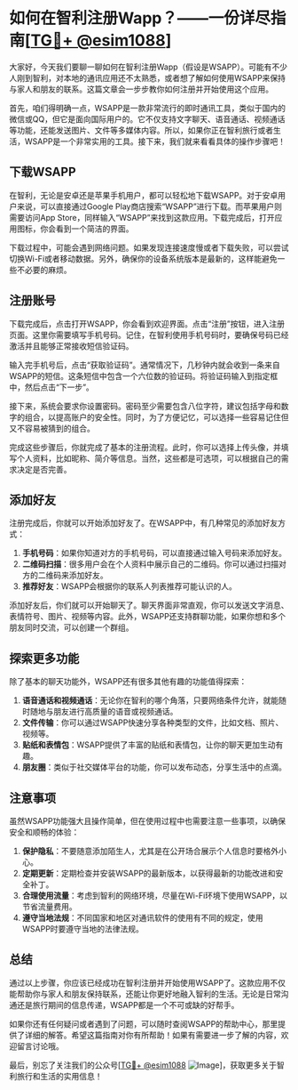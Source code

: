 # 如何在智利注册Wapp？——一份详尽指南[[TG💪+ @esim1088](https://t.me/s/esim1088)]

大家好，今天我们要聊一聊如何在智利注册Wapp（假设是WSAPP）。可能有不少人刚到智利，对本地的通讯应用还不太熟悉，或者想了解如何使用WSAPP来保持与家人和朋友的联系。这篇文章会一步步教你如何注册并开始使用这个应用。

首先，咱们得明确一点，WSAPP是一款非常流行的即时通讯工具，类似于国内的微信或QQ，但它是面向国际用户的。它不仅支持文字聊天、语音通话、视频通话等功能，还能发送图片、文件等多媒体内容。所以，如果你正在智利旅行或者生活，WSAPP是一个非常实用的工具。接下来，我们就来看看具体的操作步骤吧！

## 下载WSAPP

在智利，无论是安卓还是苹果手机用户，都可以轻松地下载WSAPP。对于安卓用户来说，可以直接通过Google Play商店搜索“WSAPP”进行下载。而苹果用户则需要访问App Store，同样输入“WSAPP”来找到这款应用。下载完成后，打开应用图标，你会看到一个简洁的界面。

下载过程中，可能会遇到网络问题。如果发现连接速度慢或者下载失败，可以尝试切换Wi-Fi或者移动数据。另外，确保你的设备系统版本是最新的，这样能避免一些不必要的麻烦。

## 注册账号

下载完成后，点击打开WSAPP，你会看到欢迎界面。点击“注册”按钮，进入注册页面。这里你需要填写手机号码。记住，在智利使用手机号码时，要确保号码已经激活并且能够正常接收短信验证码。

输入完手机号后，点击“获取验证码”。通常情况下，几秒钟内就会收到一条来自WSAPP的短信。这条短信中包含一个六位数的验证码。将验证码输入到指定框中，然后点击“下一步”。

接下来，系统会要求你设置密码。密码至少需要包含八位字符，建议包括字母和数字的组合，以提高账户的安全性。同时，为了方便记忆，可以选择一些容易记住但又不容易被猜到的组合。

完成这些步骤后，你就完成了基本的注册流程。此时，你可以选择上传头像，并填写个人资料，比如昵称、简介等信息。当然，这些都是可选项，可以根据自己的需求决定是否完善。

## 添加好友

注册完成后，你就可以开始添加好友了。在WSAPP中，有几种常见的添加好友方式：

1. **手机号码**：如果你知道对方的手机号码，可以直接通过输入号码来添加好友。
2. **二维码扫描**：很多用户会在个人资料中展示自己的二维码。你可以通过扫描对方的二维码来添加好友。
3. **推荐好友**：WSAPP会根据你的联系人列表推荐可能认识的人。

添加好友后，你们就可以开始聊天了。聊天界面非常直观，你可以发送文字消息、表情符号、图片、视频等内容。此外，WSAPP还支持群聊功能，如果你想和多个朋友同时交流，可以创建一个群组。

## 探索更多功能

除了基本的聊天功能外，WSAPP还有很多其他有趣的功能值得探索：

1. **语音通话和视频通话**：无论你在智利的哪个角落，只要网络条件允许，就能随时随地与朋友进行高质量的语音或视频通话。
2. **文件传输**：你可以通过WSAPP快速分享各种类型的文件，比如文档、照片、视频等。
3. **贴纸和表情包**：WSAPP提供了丰富的贴纸和表情包，让你的聊天更加生动有趣。
4. **朋友圈**：类似于社交媒体平台的功能，你可以发布动态，分享生活中的点滴。

## 注意事项

虽然WSAPP功能强大且操作简单，但在使用过程中也需要注意一些事项，以确保安全和顺畅的体验：

1. **保护隐私**：不要随意添加陌生人，尤其是在公开场合展示个人信息时要格外小心。
2. **定期更新**：定期检查并安装WSAPP的最新版本，以获得最新的功能改进和安全补丁。
3. **合理使用流量**：考虑到智利的网络环境，尽量在Wi-Fi环境下使用WSAPP，以节省流量费用。
4. **遵守当地法规**：不同国家和地区对通讯软件的使用有不同的规定，使用WSAPP时要遵守当地的法律法规。

## 总结

通过以上步骤，你应该已经成功在智利注册并开始使用WSAPP了。这款应用不仅能帮助你与家人和朋友保持联系，还能让你更好地融入智利的生活。无论是日常沟通还是旅行期间的信息传递，WSAPP都是一个不可或缺的好帮手。

如果你还有任何疑问或者遇到了问题，可以随时查阅WSAPP的帮助中心，那里提供了详细的解答。希望这篇指南对你有所帮助！如果有需要进一步了解的内容，欢迎留言讨论哦。

最后，别忘了关注我们的公众号[[TG💪+ @esim1088](https://t.me/s/esim1088) ![Image](https://i.postimg.cc/4NQfJmqS/Snipaste-2025-05-13-00-14-12.png)]，获取更多关于智利旅行和生活的实用信息！